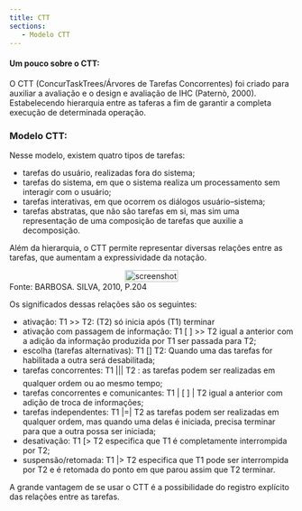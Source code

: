 ```yaml
---
title: CTT
sections:
   - Modelo CTT
---
```


#### Um pouco sobre o CTT:

O CTT (ConcurTaskTrees/Árvores  de  Tarefas  Concorrentes) foi  criado  para auxiliar a avaliação e o design e avaliação de IHC (Paternò, 2000). Estabelecendo hierarquia entre as taferas a fim de garantir a completa execução de determinada operação.

### Modelo CTT:

Nesse modelo, existem quatro tipos de tarefas:

* tarefas do usuário, realizadas fora do sistema; 
* tarefas do sistema, em que o sistema realiza um processamento sem interagir com o usuário; 
* tarefas interativas, em que ocorrem os diálogos usuário–sistema; 
* tarefas  abstratas, que não são tarefas em si, mas sim uma representação de uma composição de tarefas que auxilie a decomposição.

Além da hierarquia, o CTT permite representar diversas relações entre as tarefas, que aumentam  a  expressividade  da  notação.

<div class="screenshot-holder" style="display: flex; justify-content: center;">
<a href="assets/images/taregas_CTT.PNG" data-title="Tarefas CTT" data-toggle="lightbox">
<img class="img-responsive" src="assets/images/taregas_CTT.PNG" alt="screenshot" style="width: 100%" />
</a>
<a class="mask" href="assets/images/taregas_CTT.PNG" data-title="Tarefas CTT" data-toggle="lightbox">
<i class="icon fa fa-search-plus"></i>
</a>
</div>
Fonte: BARBOSA. SILVA, 2010, P.204

Os  significados  dessas  relações  são os seguintes:

* ativação: T1 >> T2: (T2) só inicia após (T1) terminar
* ativação  com  passagem  de  informação: T1  [  ]  >>  T2  igual a anterior com a adição da informação produzida por T1 ser passada para T2;
* escolha (tarefas alternativas): T1 [] T2: Quando uma das tarefas for habilitada a outra será desabilitada;
* tarefas  concorrentes: T1 ||| T2 : as tarefas podem ser realizadas em qualquer ordem ou ao mesmo tempo;
* tarefas concorrentes e comunicantes: T1 | [ ] | T2 igual a anterior com adição de troca de informações;
* tarefas independentes: T1 |=| T2 as tarefas podem ser realizadas em qualquer ordem, mas quando uma delas é iniciada, precisa terminar para que a outra possa ser iniciada;
* desativação: T1  [>  T2  especifica que T1  é  completamente  interrompida  por  T2;
* suspensão/retomada: T1 |> T2 especifica que T1 pode ser interrompida por T2 e é retomada do ponto em que parou assim que T2 terminar.

A grande vantagem de se usar o CTT é a possibilidade do registro explícito das relações entre as tarefas.